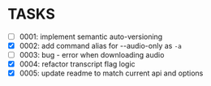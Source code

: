 # TASKS

- [ ] 0001: implement semantic auto-versioning
- [x] 0002: add command alias for --audio-only as `-a`
- [ ] 0003: bug - error when downloading audio
- [x] 0004: refactor transcript flag logic
- [x] 0005: update readme to match current api and options
